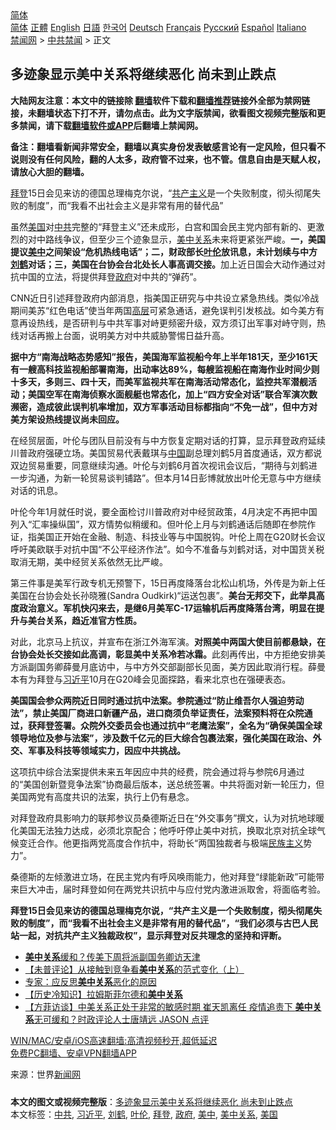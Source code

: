  <!-- 面包屑导航 --> <div class="breadcrumb"><!-- GTranslate: https://gtranslate.io/ -->  <div class="switcher notranslate">  <div class="selected">  <a href="#" onclick="return false;"> 简体</a>  </div>  <div class="option">  <a href="https://www.bannedbook.org" onclick="doGTranslate('zh-CN|zh-CN');jQuery('div.switcher div.selected a').html(jQuery(this).html());return false;" title="简体中文" class="nturl selected"> 简体</a>  <a href="https://www.bannedbook.org/zh-tw/" onclick="doGTranslate('zh-CN|zh-TW');jQuery('div.switcher div.selected a').html(jQuery(this).html());return false;" title="繁體中文" class="nturl"> 正體</a>  <a href="https://www.bannedbook.org/en/" onclick="doGTranslate('zh-CN|en');jQuery('div.switcher div.selected a').html(jQuery(this).html());return false;" title="English" class="nturl"> English</a>  <a href="https://www.bannedbook.org/ja/" onclick="doGTranslate('zh-CN|ja');jQuery('div.switcher div.selected a').html(jQuery(this).html());return false;" title="日本語" class="nturl"> 日語</a>  <a href="https://www.bannedbook.org/ko/" onclick="doGTranslate('zh-CN|ko');jQuery('div.switcher div.selected a').html(jQuery(this).html());return false;" title="한국어" class="nturl"> 한국어</a>  <a href="https://www.bannedbook.org/de/" onclick="doGTranslate('zh-CN|de');jQuery('div.switcher div.selected a').html(jQuery(this).html());return false;" title="Deutsch" class="nturl"> Deutsch</a>  <a href="https://www.bannedbook.org/fr/" onclick="doGTranslate('zh-CN|fr');jQuery('div.switcher div.selected a').html(jQuery(this).html());return false;" title="Français" class="nturl"> Français</a>  <a href="https://www.bannedbook.org/ru/" onclick="doGTranslate('zh-CN|ru');jQuery('div.switcher div.selected a').html(jQuery(this).html());return false;" title="Русский" class="nturl"> Русский</a>  <a href="https://www.bannedbook.org/es/" onclick="doGTranslate('zh-CN|es');jQuery('div.switcher div.selected a').html(jQuery(this).html());return false;" title="Español" class="nturl"> Español</a>  <a href="https://www.bannedbook.org/it/" onclick="doGTranslate('zh-CN|it');jQuery('div.switcher div.selected a').html(jQuery(this).html());return false;" title="Italiano" class="nturl"> Italiano</a>  </div>  </div>      <div class='breadcrumb-sub'><!-- Breadcrumb NavXT 6.3.0 --> <a href="https://www.bannedbook.org/" class="home">禁闻网</a> &gt; <a href="https://www.bannedbook.org/bnews/cbnews/" class="category">中共禁闻</a> &gt; 正文</div></div><h2>多迹象显示美中关系将继续恶化 尚未到止跌点</h2> <p class="notice"><b>大陆网友注意：本文中的链接除 <a href="https://github.com/bannedbook/fanqiang" >翻墙</a>软件下载和<a href="https://github.com/killgcd/justmysocks/blob/master/README.md">翻墙推荐</a>链接外全部为禁网链接，未翻墙状态下打不开，请勿点击。此为文字版禁闻，欲看图文视频完整版和更多禁闻，请下载<a href="https://github.com/bannedbook/fanqiang">翻墙软件或APP</a>后翻墙上禁闻网。</p><p>备注：翻墙看新闻非常安全，翻墙以真实身份发表敏感言论有一定风险，但只看不说则没有任何风险，翻的人太多，政府管不过来，也不管。信息自由是天赋人权，请放心大胆的翻墙。</b></p>  <div class="entry"> <p id="summary"><a href="https://www.bannedbook.org/bnews/tag/%e6%8b%9c%e7%99%bb/" class="st_tag internal_tag" rel="tag" title="标签 拜登 下的日志">拜登</a>15日会见来访的德国总理梅克尔说，“<span class='wp_keywordlink'><a href="https://www.bannedbook.org/forum2/topic6177.html" title="《共产主义的终极目的》" target="_blank">共产主义</a></span>是一个失败制度，彻头彻尾失败的制度”，而“我看不出社会主义是非常有用的替代品”</p> <p id="conimg">虽然<a href="https://www.bannedbook.org/bnews/tag/%e7%be%8e%e5%9b%bd/" class="st_tag internal_tag" rel="tag" title="标签 美国 下的日志">美国</a>对<a href="https://www.bannedbook.org/bnews/tag/%e4%b8%ad%e5%85%b1/" class="st_tag internal_tag" rel="tag" title="标签 中共 下的日志">中共</a>完整的“拜登主义”还未成形，白宫和国会民主党内部有新的、更激烈的对中路线争议，但至少三个迹象显示，<a href="https://www.bannedbook.org/bnews/tag/%e7%be%8e%e4%b8%ad%e5%85%b3%e7%b3%bb/" class="st_tag internal_tag" rel="tag" title="标签 美中关系 下的日志">美中关系</a>未来将更紧张严峻。<strong>一，美国提议<a href="https://www.bannedbook.org/bnews/tag/%e7%be%8e%e4%b8%ad/" class="st_tag internal_tag" rel="tag" title="标签 美中 下的日志">美中</a>之间架设“危机热线电话”；二，财政部长<a href="https://www.bannedbook.org/bnews/tag/%E5%8F%B6%E4%BC%A6/" class="st_tag internal_tag" rel="tag" title="标签 叶伦 下的日志">叶伦</a>放讯息，未计划续与中方<a href="https://www.bannedbook.org/bnews/tag/%e5%88%98%e9%b9%a4/" class="st_tag internal_tag" rel="tag" title="标签 刘鹤 下的日志">刘鹤</a>对话；三，美国在台协会台北处长人事高调交接。</strong>加上近日国会大动作通过对抗中国的立法，将提供拜登<a href="https://www.bannedbook.org/bnews/tag/%e6%94%bf%e5%ba%9c/" class="st_tag internal_tag" rel="tag" title="标签 政府 下的日志">政府</a>对中共的“弹药”。</p> <p>CNN近日引述拜登政府内部消息，指美国正研究与中共设立紧急热线。类似冷战期间美苏“红色电话”使当年两国<span class='wp_keywordlink_affiliate'><a href="https://www.bannedbook.org/bnews/ccpdope/" title="中共高层内幕" target="_blank">高层</a></span>可紧急通话，避免误判引发核战。如今美方有意再设热线，是否研判与中共军事对峙更频密升级，双方须订出军事对峙守则，热线对话再搬上台面，说明美方对中共威胁警惕日益升高。</p>  <p><strong>据中方“南海战略态势感知”报告，美国海军监视船今年上半年181天，至少161天有一艘高科技监视船部署南海，出动率达89%，每艘监视船在南海作业时间少则十多天，多则三、四十天，而美军监视共军在南海活动常态化，监控共军潜舰活动；美国空军在南海侦察水面舰艇也常态化，加上“四方安全对话”联合军演次数濒密，造成彼此误判机率增加，双方军事活动目标都指向“不免一战”，但中方对美方架设热线提议尚未回应。</strong></p> <p>在经贸层面，叶伦与团队目前没有与中方恢复定期对话的打算，显示拜登政府延续川普政府强硬立场。美国贸易代表戴琪与<span class='wp_keywordlink_affiliate'><a href="https://www.bannedbook.org/" title="中国" target="_blank">中国</a></span>副总理刘鹤5月首度通话，双方都说双边贸易重要，同意继续沟通。叶伦与刘鹤6月首次视讯会议后，“期待与刘鹤进一步沟通，为新一轮贸易谈判铺路”。但本月14日彭博就放出叶伦无意与中方继续对话的讯息。</p> <p>叶伦今年1月就任时说，要全面检讨川普政府对中经贸政策，4月决定不再把中国列入“汇率操纵国”，双方情势似稍缓和。但叶伦上月与刘鹤通话后随即在参院作证，指美国正开始在金融、制造、科技业等与中国脱钩。叶伦上周在G20财长会议呼吁美欧联手对抗中国“不公平经济作法”。如今不准备与刘鹤对话，对中国货关税取消无期，美中经贸关系依然无比严峻。</p>  <p>第三件事是美军行政专机无预警下，15日再度降落台北松山机场，外传是为新上任美国在台协会处长孙晓雅(Sandra Oudkirk)“运送包裹”。<strong>美台无邦交下，此举具高度政治意义。军机快闪来去，是继6月美军C-17运输机后再度降落台湾，明显在提升与美台关系，趋近准官方性质。</strong></p> <p>对此，北京马上抗议，并宣布在浙江外海军演。<strong>对照美中两国大使目前都悬缺，在台协会处长交接如此高调，彰显美中关系冷若冰霜。</strong>此刻再传出，中方拒绝安排美方派副国务卿薛曼月底访中，与中方外交部副部长见面，美方因此取消行程。薛曼本有为拜登与<a href="https://www.bannedbook.org/bnews/tag/%e4%b9%a0%e8%bf%91%e5%b9%b3/" class="st_tag internal_tag" rel="tag" title="标签 习近平 下的日志">习近平</a>10月在G20峰会见面探路，看来北京也在强硬表态。</p> <p><strong>美国国会参众两院近日同时通过抗中法案。参院通过“防止维吾尔人强迫劳动法”，禁止美国厂商进口新疆产品，进口商须负举证责任，法案预料将在众院通过，获拜登签署。众院外交委员会也通过抗中“老鹰法案”，全名为“确保美国全球领导地位及参与法案”，涉及数千亿元的巨大综合包裹法案，强化美国在政治、外交、军事及科技等领域实力，因应中共挑战。</strong></p>  <p>这项抗中综合法案提供未来五年因应中共的经费，院会通过将与参院6月通过的“美国创新暨竞争法案”协商最后版本，送总统签署。中共将面对新一轮压力，但美国两党有高度共识的法案，执行上仍有悬念。</p> <p>对拜登政府具影响力的联邦参议员桑德斯近日在“外交事务”撰文，认为对抗地球暖化美国无法独力达成，必须北京配合；他呼吁停止美中对抗，换取北京对抗全球气候变迁合作。他更指两党高度合作抗中，将助长“两国独裁者与极端<span class='wp_keywordlink'><a href="https://www.bannedbook.org/forum11/topic333.html" title="禁片：民族主义和三座大山" target="_blank">民族主义</a></span>势力”。</p> <p>桑德斯的左倾激进立场，在民主党内有呼风唤雨能力，他对拜登“绿能新政”可能带来巨大冲击，届时拜登如何在两党共识抗中与应付党内激进派取舍，将面临考验。</p>  <p><strong>拜登15日会见来访的德国总理梅克尔说，“共产主义是一个失败制度，彻头彻尾失败的制度”，而“我看不出社会主义是非常有用的替代品”，“我们必须与古巴人民站一起，对抗共产主义独裁政权”，显示拜登对反共理念的坚持和评断。</strong></p> <ul class='op-related-articles' title='相关阅读'> <li><a href='https://www.bannedbook.org/bnews/comments/20210715/1587239.html' target='_blank'><b>美中关系</b>缓和？传美下周将派副国务卿访天津</a></li> <li><a href='https://www.bannedbook.org/bnews/comments/20210714/1587093.html' target='_blank'>【未普评论】从接触到竞争看<b>美中关系</b>的范式变化（上）</a></li> <li><a href='https://www.bannedbook.org/bnews/comments/20210710/1583948.html' target='_blank'>专家：应反思<b>美中关系</b>恶化的原因</a></li> <li><a href='https://www.bannedbook.org/bnews/headline/20210701/1578266.html' target='_blank'>【历史冷知识】拉姆斯菲尔德和<b>美中关系</b></a></li> <li><a href='https://www.bannedbook.org/bnews/bannedvideo/20210625/1573864.html' target='_blank'>【方菲访谈】中美关系正处于非常的敏感时期 崔天凯离任 疫情追责下 <b>美中关系</b>无可缓和？时政评论人士唐靖远 JASON 点评</a></li> </ul> <p class="texttj"> <a href="https://github.com/bannedbook/fanqiang/wiki/V2ray%E6%9C%BA%E5%9C%BA" target="_blank">WIN/MAC/安卓/iOS高速翻墙:高清视频秒开,超低延迟</a><br/> <a href="https://github.com/bannedbook/fanqiang/wiki/%E7%A6%81%E9%97%BB%E7%BD%91%E5%AE%89%E5%8D%93%E7%BF%BB%E5%A2%99%E6%96%B0%E9%97%BBAPP" target="_blank">免费PC翻墙、安卓VPN翻墙APP</a></p><p> 来源：世界<span class='wp_keywordlink_affiliate'><a href="https://www.bannedbook.org/" title="新闻网">新闻网</a></span> </p><a name='sharetosocial'></a>  <div style="margin-bottom:5px;padding-bottom:5px;clear:both"> <div id="archive-pix-1" class="banner-ads"> <!-- AuctionX Display platform tag START --> <div id="26318x728x90x621x_ADSLOT2" clicktrack="%%CLICK_URL_ESC%%"></div> <!-- AuctionX Display platform tag END --> </div> <div id="archive-pix-2" class="banner-ads"> <!-- AuctionX Display platform tag START --> <div id="26315x300x250x621x_ADSLOT2" clicktrack="%%CLICK_URL_ESC%%"></div> <!-- AuctionX Display platform tag END --> </div> </div>    <div id="archive-pix-1" class="banner-ads"> <!-- AuctionX Display platform tag START --> <div id="26318x728x90x621x_ADSLOT3" clicktrack="%%CLICK_URL_ESC%%"></div> <!-- AuctionX Display platform tag END --> </div> <div><b>本文的图文或视频完整版</b>：<a href='https://www.bannedbook.org/bnews/cbnews/20210718/1589258.html'>多迹象显示美中关系将继续恶化 尚未到止跌点</a></div>  </div><!--END ENTRY--> <div class="postfooter"> <div>本文标签：<a href="https://www.bannedbook.org/bnews/tag/%e4%b8%ad%e5%85%b1/" rel="tag">中共</a>, <a href="https://www.bannedbook.org/bnews/tag/%e4%b9%a0%e8%bf%91%e5%b9%b3/" rel="tag">习近平</a>, <a href="https://www.bannedbook.org/bnews/tag/%e5%88%98%e9%b9%a4/" rel="tag">刘鹤</a>, <a href="https://www.bannedbook.org/bnews/tag/%E5%8F%B6%E4%BC%A6/" rel="tag">叶伦</a>, <a href="https://www.bannedbook.org/bnews/tag/%e6%8b%9c%e7%99%bb/" rel="tag">拜登</a>, <a href="https://www.bannedbook.org/bnews/tag/%e6%94%bf%e5%ba%9c/" rel="tag">政府</a>, <a href="https://www.bannedbook.org/bnews/tag/%e7%be%8e%e4%b8%ad/" rel="tag">美中</a>, <a href="https://www.bannedbook.org/bnews/tag/%e7%be%8e%e4%b8%ad%e5%85%b3%e7%b3%bb/" rel="tag">美中关系</a>, <a href="https://www.bannedbook.org/bnews/tag/%e7%be%8e%e5%9b%bd/" rel="tag">美国</a></div>  </div><!--END POSTFOOTER--> 